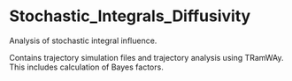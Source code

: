 # Stochastic_Integrals_Diffusivity
Analysis of stochastic integral influence.

Contains trajectory simulation files and trajectory analysis using TRamWAy. This includes calculation of Bayes factors.
